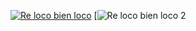 [![Re loco bien loco](https://img.youtube.com/vi/FDDiMPQd0is/0.jpg)](https://www.youtube.com/watch?v=FDDiMPQd0is)
[![Re loco bien loco 2](https://media.giphy.com/media/xT9KVgpFv7Gd9Y8yMU/giphy.gif)
